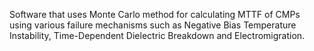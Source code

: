 Software that uses Monte Carlo method for calculating MTTF of CMPs using various failure mechanisms such as Negative Bias Temperature Instability, Time-Dependent Dielectric Breakdown and Electromigration.